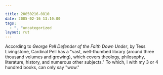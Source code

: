 ```yaml
---

title: 20050216-0810
date: 2005-02-16 13:10:00
tags:
  - ", "uncategorized
layout: rut
---
```


According to <em>George Pell Defender of the Faith Down Under</em>,
by Tess Livingstone, Cardinal Pell has a "vast, well-thumbed library
(around three thousand volumes and growing), which covers theology,
philosophy, literature, history, and numerous other subjects."
To which, I with my 3 or 4 hundred books, can only say "wow."

